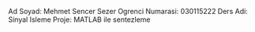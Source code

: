 Ad Soyad: Mehmet Sencer Sezer
Ogrenci Numarasi: 030115222
Ders Adi: Sinyal Isleme
Proje: MATLAB ile sentezleme
                 